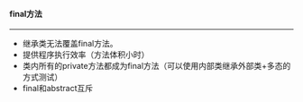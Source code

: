 #### final方法
___
* 继承类无法覆盖final方法。
* 提供程序执行效率（方法体积小时）
* 类内所有的private方法都成为final方法（可以使用内部类继承外部类+多态的方式测试）
* final和abstract互斥
